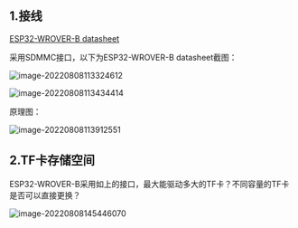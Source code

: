 ## 1.接线

[ESP32-WROVER-B datasheet](https://www.espressif.com.cn/sites/default/files/documentation/esp32-wrover-b_datasheet_en.pdf)

采用SDMMC接口，以下为ESP32-WROVER-B datasheet截图：

![image-20220808113324612](https://pic-1304959529.cos.ap-guangzhou.myqcloud.com/DB/image-20220808113324612.png)

![image-20220808113434414](https://pic-1304959529.cos.ap-guangzhou.myqcloud.com/DB/image-20220808113434414.png)

原理图：

![image-20220808113912551](https://pic-1304959529.cos.ap-guangzhou.myqcloud.com/DB/image-20220808113912551.png)

## 2.TF卡存储空间

ESP32-WROVER-B采用如上的接口，最大能驱动多大的TF卡？不同容量的TF卡是否可以直接更换？

![image-20220808145446070](https://pic-1304959529.cos.ap-guangzhou.myqcloud.com/DB/image-20220808145446070.png)
